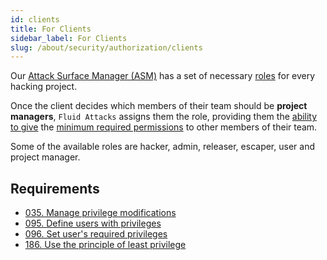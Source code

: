 ```yaml
---
id: clients
title: For Clients
sidebar_label: For Clients
slug: /about/security/authorization/clients
---
```


Our [Attack Surface Manager (ASM)](https://app.fluidattacks.com/)
has a set of necessary
[roles](/criteria/requirements/096)
for every hacking project.

Once the client decides
which members of their team should be **project managers**,
`Fluid Attacks` assigns them the role,
providing them
the [ability to give](/criteria/requirements/035)
the [minimum required permissions](/criteria/requirements/186)
to other members of their team.

Some of the available roles are hacker,
admin, releaser, escaper,
user and project manager.

## Requirements

- [035. Manage privilege modifications](/criteria/requirements/035)
- [095. Define users with privileges](/criteria/requirements/095)
- [096. Set user's required privileges](/criteria/requirements/096)
- [186. Use the principle of least privilege](/criteria/requirements/186)

